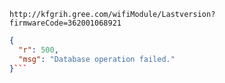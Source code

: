 `http://kfgrih.gree.com/wifiModule/Lastversion?firmwareCode=362001068921`

```json
{
  "r": 500,
  "msg": "Database operation failed."
}```